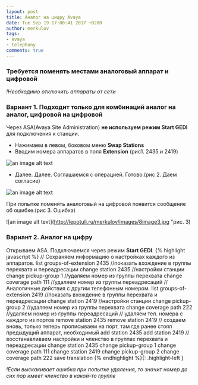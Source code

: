 ```yaml
---
layout: post
title: Аналог на цифру Avaya
date: Tue Sep 19 17:00:41 2017 +0200
author: merkulov
tags:
- avaya 
- telephony
comments: true
---
```

### Требуется поменять местами аналоговый аппарат и цифровой

*!Необходимо отключить аппараты от сети*

### Вариант 1. Подходит только для комбинаций аналог на аналог, цифровой на цифровой
Через ASA(Avaya Site Administration) __не используем режим Start GEDI__ для подключения к станции.
- Нажимаем в левом, боковом меню __Swap Stations__ 
- Вводим номера аппаратов в поля __Extension__ (рис1. 2435 и 2419)

![an image alt text](http://lepotuli.ru/merkulov/images/8image1.jpg "рис. 1")

- Далее. Далее. Соглашаемся с операцией. Готово.(рис 2. Даем согласие)

![an image alt text](http://lepotuli.ru/merkulov/images/8image2.jpg "рис. 2")

При попытке поменять аналоговый на цифровой появится сообщение об ошибке.(рис 3. Ошибка)

![an image alt text](http://lepotuli.ru/merkulov/images/8image3.jpg "рис. 3)

### Вариант 2. Аналог на цифру
Открываем ASA. Подключаемся через режим __Start GEDI__. 
{% highlight javascript %}
// Сохраняем информацию о настройках каждого из аппаратов.
list groups-of-extension 2435 //показать вхождение в группы перехвата и переадресации
change station 2435 //настройки станции
change pickup-group 1 //удаляем номер из группы перехвата
change coverage path 111 //удаляем номер из группы переадресаций
// Аналогичные действия с другим телефонным номером.
list groups-of-extension 2419 //показать вхождение в группы перехвата и переадресации
change station 2419 //настройки станции
change pickup-group 2 //удаляем номер из группы перехвата
change coverage path 222 //удаляем номер из группы переадресаций
// удаляем тел. номера с каждого из портов
remove station 2435
remove station 2419
// создаем вновь, только теперь прописываем на порт, там где ранее стоял предыдущий аппарат, необходимый
add station 2435
add station 2419
// восстанавливаем настройки и членство в группах перехвата и переадресации
change station 2435
change pickup-group 1 
change coverage path 111 
change station 2419 
change pickup-group 2 
change coverage path 222 
save translation
{% endhighlight %}{: .highlight-left }

*!Если выскакивает ошибка при попытке удаления, то значит номер до сих пор имеет членство в какой-то группе*
